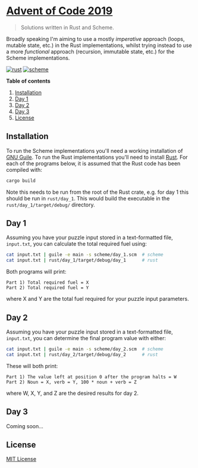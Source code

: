 # [Advent of Code 2019](https://adventofcode.com/2019)
> Solutions written in Rust and Scheme.

Broadly speaking I'm aiming to use a mostly *imperative* approach (loops, mutable state, etc.) in the Rust implementations, whilst trying instead to use a more *functional* approach (recursion, immutable state, etc.) for the Scheme implementations.

[![rust](https://img.shields.io/badge/AoC%202019-Rust:%202%2F25-orange)](./rust)
[![scheme](https://img.shields.io/badge/AoC%202019-Scheme:%202%2F25-orange)](./scheme)

**Table of contents**
1. [Installation](#installation)
2. [Day 1](#day1)
3. [Day 2](#day2)
4. [Day 3](#day3)
5. [License](#license)


<a name="installation"></a>
## Installation

To run the Scheme implementations you'll need a working installation of [GNU Guile](https://www.gnu.org/software/guile/download/). To run the Rust implementations you'll need to install [Rust](https://www.rust-lang.org/tools/install). For each of the programs below, it is assumed that the Rust code has been compiled with:

```bash
cargo build 
```
Note this needs to be run from the root of the Rust crate, e.g. for day 1 this should be run in `rust/day_1`. This would build the executable in the `rust/day_1/target/debug/` directory.


<a name="day1"></a>
## Day 1

Assuming you have your puzzle input stored in a text-formatted file, `input.txt`, you can calculate the total required fuel using:

```bash
cat input.txt | guile -e main -s scheme/day_1.scm  # scheme
cat input.txt | rust/day_1/target/debug/day_1      # rust
```

Both programs will print:
```
Part 1) Total required fuel = X
Part 2) Total required fuel = Y
```
where X and Y are the total fuel required for your puzzle input parameters. 


<a name="day2"></a>
## Day 2

Assuming you have your puzzle input stored in a text-formatted file, `input.txt`, you can determine the final program value with either:

```bash
cat input.txt | guile -e main -s scheme/day_2.scm  # scheme
cat input.txt | rust/day_2/target/debug/day_2      # rust
```

These will both print:
```
Part 1) The value left at position 0 after the program halts = W
Part 2) Noun = X, verb = Y, 100 * noun + verb = Z
```
where W, X, Y, and Z are the desired results for day 2.


<a name="day3"></a>
## Day 3

Coming soon...

<a name="license"></a>
## License

[MIT License](LICENSE)
